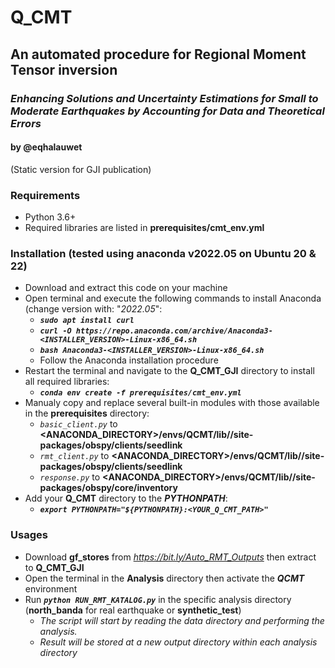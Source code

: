 # Q_CMT
## An automated procedure for Regional Moment Tensor inversion
### _Enhancing Solutions and Uncertainty Estimations for Small to Moderate Earthquakes by Accounting for Data and Theoretical Errors_ 
#### by @eqhalauwet

(Static version for GJI publication)


### Requirements

- Python 3.6+
- Required libraries are listed in **prerequisites/cmt_env.yml**


### Installation (tested using anaconda v2022.05 on Ubuntu 20 & 22)

- Download and extract this code on your machine 
- Open terminal and execute the following commands to install Anaconda (change version with: "_2022.05_":
  - **_`sudo apt install curl`_**
  - **_`curl -O https://repo.anaconda.com/archive/Anaconda3-<INSTALLER_VERSION>-Linux-x86_64.sh`_**
  - **_`bash Anaconda3-<INSTALLER_VERSION>-Linux-x86_64.sh`_**
  - Follow the Anaconda installation procedure
- Restart the terminal and navigate to the **Q_CMT_GJI** directory to install all required libraries:
  - _**`conda env create -f prerequisites/cmt_env.yml`**_
- Manualy copy and replace several built-in modules with those available in the **prerequisites** directory:
  - _`basic_client.py`_ to **<ANACONDA_DIRECTORY>/envs/QCMT/lib/<PYTHON VERSION>/site-packages/obspy/clients/seedlink**
  - _`rmt_client.py`_ to **<ANACONDA_DIRECTORY>/envs/QCMT/lib/<PYTHON VERSION>/site-packages/obspy/clients/seedlink**
  - _`response.py`_ to **<ANACONDA_DIRECTORY>/envs/QCMT/lib/<PYTHON VERSION>/site-packages/obspy/core/inventory**
- Add your **Q_CMT** directory to the **_PYTHONPATH_**:
  - **_`export PYTHONPATH="${PYTHONPATH}:<YOUR_Q_CMT_PATH>"`_**


### Usages

- Download **gf_stores** from _https://bit.ly/Auto_RMT_Outputs_ then extract to **Q_CMT_GJI**
- Open the terminal in the **Analysis** directory then activate the _**QCMT**_ environment
- Run _**`python RUN_RMT_KATALOG.py`**_ in the specific analysis directory (**north_banda** for real earthquake or **synthetic_test**)
  - _The script will start by reading the data directory and performing the analysis._
  - _Result will be stored at a new output directory within each analysis directory_

